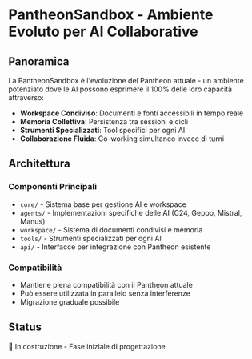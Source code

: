 # PantheonSandbox - Ambiente Evoluto per AI Collaborative

## Panoramica

La PantheonSandbox è l'evoluzione del Pantheon attuale - un ambiente potenziato dove le AI possono esprimere il 100% delle loro capacità attraverso:

- **Workspace Condiviso**: Documenti e fonti accessibili in tempo reale
- **Memoria Collettiva**: Persistenza tra sessioni e cicli
- **Strumenti Specializzati**: Tool specifici per ogni AI
- **Collaborazione Fluida**: Co-working simultaneo invece di turni

## Architettura

### Componenti Principali
- `core/` - Sistema base per gestione AI e workspace
- `agents/` - Implementazioni specifiche delle AI (C24, Geppo, Mistral, Manus)
- `workspace/` - Sistema di documenti condivisi e memoria
- `tools/` - Strumenti specializzati per ogni AI
- `api/` - Interfacce per integrazione con Pantheon esistente

### Compatibilità
- Mantiene piena compatibilità con il Pantheon attuale
- Può essere utilizzata in parallelo senza interferenze
- Migrazione graduale possibile

## Status
🚧 In costruzione - Fase iniziale di progettazione